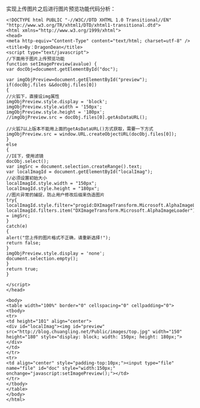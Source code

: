 实现上传图片之后进行图片预览功能代码分析：


	<!DOCTYPE html PUBLIC "-//W3C//DTD XHTML 1.0 Transitional//EN" "http://www.w3.org/TR/xhtml1/DTD/xhtml1-transitional.dtd">
	<html xmlns="http://www.w3.org/1999/xhtml">
	<head>
	<meta http-equiv="Content-Type" content="text/html; charset=utf-8" />
	<title>By：DragonDean</title>
	<script type="text/javascript">
	//下面用于图片上传预览功能
	function setImagePreview(avalue) {
	var docObj=document.getElementById("doc");
	 
	var imgObjPreview=document.getElementById("preview");
	if(docObj.files &&docObj.files[0])
	{
	//火狐下，直接设img属性
	imgObjPreview.style.display = 'block';
	imgObjPreview.style.width = '150px';
	imgObjPreview.style.height = '180px'; 
	//imgObjPreview.src = docObj.files[0].getAsDataURL();
	 
	//火狐7以上版本不能用上面的getAsDataURL()方式获取，需要一下方式
	imgObjPreview.src = window.URL.createObjectURL(docObj.files[0]);
	}
	else
	{
	//IE下，使用滤镜
	docObj.select();
	var imgSrc = document.selection.createRange().text;
	var localImagId = document.getElementById("localImag");
	//必须设置初始大小
	localImagId.style.width = "150px";
	localImagId.style.height = "180px";
	//图片异常的捕捉，防止用户修改后缀来伪造图片
	try{
	localImagId.style.filter="progid:DXImageTransform.Microsoft.AlphaImageLoader(sizingMethod=scale)";
	localImagId.filters.item("DXImageTransform.Microsoft.AlphaImageLoader").src = imgSrc;
	}
	catch(e)
	{
	alert("您上传的图片格式不正确，请重新选择!");
	return false;
	}
	imgObjPreview.style.display = 'none';
	document.selection.empty();
	}
	return true;
	}
	 
	</script>
	</head>
	 
	<body>
	<table width="100%" border="0" cellspacing="0" cellpadding="0">
	<tbody>
	<tr>
	<td height="101" align="center">
	<div id="localImag"><img id="preview" src="http://blog.chuangling.net/Public/images/top.jpg" width="150" height="180" style="display: block; width: 150px; height: 180px;"></div>
	</td>
	</tr>
	<tr>
	<td align="center" style="padding-top:10px;"><input type="file" name="file" id="doc" style="width:150px;" onchange="javascript:setImagePreview();"></td>
	</tr>
	</tbody>
	</table>
	</body>
	</html>